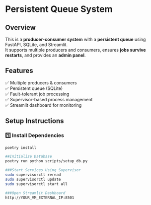 # Persistent Queue System

## Overview
This is a **producer-consumer system** with a **persistent queue** using FastAPI, SQLite, and Streamlit.  
It supports multiple producers and consumers, ensures **jobs survive restarts**, and provides an **admin panel**.

## Features
✅ Multiple producers & consumers  
✅ Persistent queue (SQLite)  
✅ Fault-tolerant job processing  
✅ Supervisor-based process management  
✅ Streamlit dashboard for monitoring  

## Setup Instructions

### 1️⃣ Install Dependencies
```bash
poetry install

##Initialize Database
poetry run python scripts/setup_db.py

###Start Services Using Supervisor
sudo supervisorctl reread
sudo supervisorctl update
sudo supervisorctl start all

###Open Streamlit Dashboard
http://YOUR_VM_EXTERNAL_IP:8501




